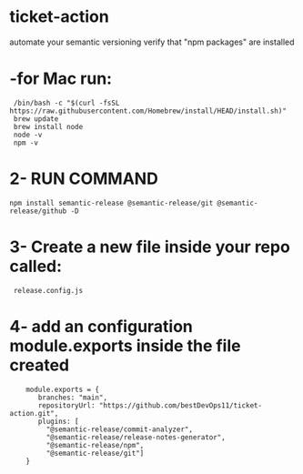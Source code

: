 # ticket-action

automate your semantic versioning
verify that "npm packages" are installed 
# -for Mac run:
     /bin/bash -c "$(curl -fsSL https://raw.githubusercontent.com/Homebrew/install/HEAD/install.sh)"
     brew update
     brew install node
     node -v
     npm -v

# 2- RUN COMMAND
    npm install semantic-release @semantic-release/git @semantic-release/github -D
 
# 3- Create a new file inside your repo called:
     release.config.js

# 4- add an configuration module.exports inside the file created

        module.exports = {
           branches: "main",
           repositoryUrl: "https://github.com/bestDevOps11/ticket-action.git",
           plugins: [
             "@semantic-release/commit-analyzer",
             "@semantic-release/release-notes-generator",
             "@semantic-release/npm",
             "@semantic-release/git"]
        }